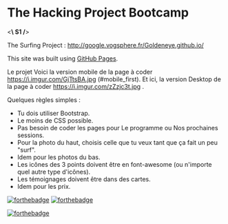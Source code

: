 # The Hacking Project Bootcamp
<**\ S1 /**>

The Surfing Project : http://google.vogsphere.fr/Goldeneye.github.io/

This site was built using [GitHub Pages](https://pages.github.com/).

Le projet
Voici la version mobile de la page à coder https://i.imgur.com/GjTtsBA.jpg (#mobile_first). Et ici, la version Desktop de la page à coder https://i.imgur.com/zZzjc3t.jpg .

Quelques règles simples :

- Tu dois utiliser Bootstrap.
- Le moins de CSS possible.
- Pas besoin de coder les pages pour Le programme ou Nos prochaines sessions.
- Pour la photo du haut, choisis celle que tu veux tant que ça fait un peu "surf".
- Idem pour les photos du bas.
- Les icônes des 3 points doivent être en font-awesome (ou n'importe quel autre type d'icônes).
- Les témoignages doivent être dans des cartes.
- Idem pour les prix.


[![forthebadge](https://forthebadge.com/images/badges/uses-html.svg)](https://forthebadge.com)
[![forthebadge](https://forthebadge.com/images/badges/uses-css.svg)](https://forthebadge.com)

[![forthebadge](https://forthebadge.com/images/badges/built-with-love.svg)](https://forthebadge.com)
